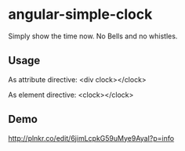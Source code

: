 # angular-simple-clock
Simply show the time now. No Bells and no whistles.

## Usage
As attribute directive: &lt;div clock&gt;&lt;/clock&gt;

As element directive: &lt;clock&gt;&lt;/clock&gt;

## Demo
http://plnkr.co/edit/6jimLcpkG59uMye9AyaI?p=info
